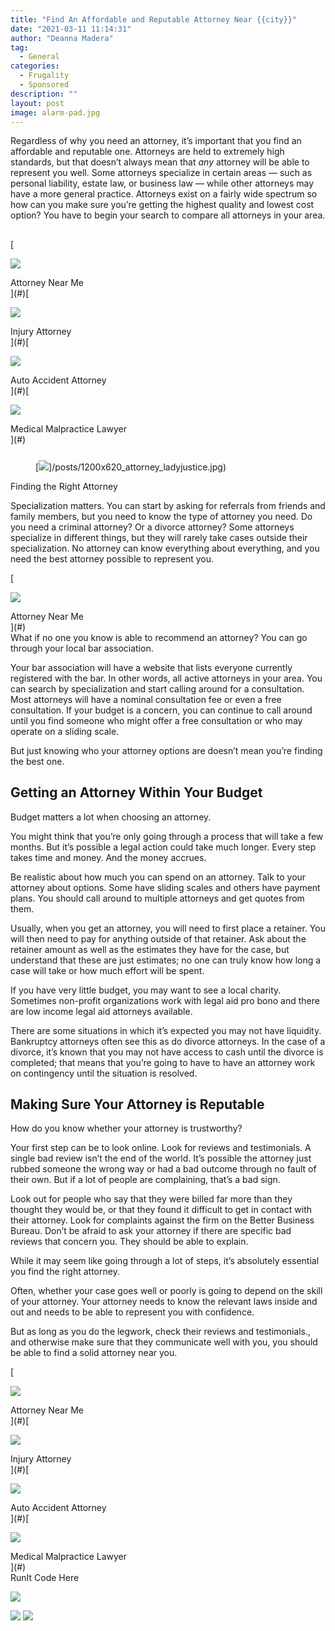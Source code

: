 ```yaml
---
title: "Find An Affordable and Reputable Attorney Near {{city}}"
date: "2021-03-11 11:14:31"
author: "Deanna Madera"
tag:
  - General
categories:
  - Frugality
  - Sponsored
description: ""
layout: post
image: alarm-pad.jpg
---
```


Regardless of why you need an attorney, it’s important that you find an affordable and reputable one. Attorneys are held to extremely high standards, but that doesn’t always mean that _any_ attorney will be able to represent you well. Some attorneys specialize in certain areas — such as personal liability, estate law, or business law — while other attorneys may have a more general practice. Attorneys exist on a fairly wide spectrum so how can you make sure you’re getting the highest quality and lowest cost option? You have to begin your search to compare all attorneys in your area.

## <div class="cta-btn-wrap" data-mobile-sponsoredads="no">

[<div class="cta-imagecover">

![](/posts/1080x1080_attorney_attorneynearme.jpg)</div><div class="cta-textcover">Attorney Near <city>Me</city></div>](#)[<div class="cta-imagecover">

![](/posts/1080x1080_attorney_injuryattorney.jpg)</div><div class="cta-textcover">Injury Attorney</div>](#)[<div class="cta-imagecover">

![](/posts/1080x1080_attorney_autoaccidentattorney.jpg)</div><div class="cta-textcover">Auto Accident Attorney</div>](#)[<div class="cta-imagecover">

![](/posts/1080x1080_attorney_medicalmalpractice.jpg)</div><div class="cta-textcover">Medical Malpractice Lawyer</div>](#)</div><figure class="wp-block-image size-large" style="margin-top:25px">[![](/posts/1200x620_attorney_ladyjustice.jpg)]/posts/1200x620_attorney_ladyjustice.jpg)</figure>Finding the Right Attorney

Specialization matters. You can start by asking for referrals from friends and family members, but you need to know the type of attorney you need. Do you need a criminal attorney? Or a divorce attorney? Some attorneys specialize in different things, but they will rarely take cases outside their specialization. No attorney can know everything about everything, and you need the best attorney possible to represent you.

<div class="mobile-cta-wrap"><div class="cta-btn-wrap" data-mobile-sponsoredads="yes">[<div class="cta-imagecover">

![](/posts/1080x1080_attorney_attorneynearme.jpg)</div><div class="cta-textcover">Attorney Near <city>Me</city></div>](#)</div>What if no one you know is able to recommend an attorney? You can go through your local bar association.

Your bar association will have a website that lists everyone currently registered with the bar. In other words, all active attorneys in your area. You can search by specialization and start calling around for a consultation. Most attorneys will have a nominal consultation fee or even a free consultation. If your budget is a concern, you can continue to call around until you find someone who might offer a free consultation or who may operate on a sliding scale.

But just knowing who your attorney options are doesn’t mean you’re finding the best one.

## Getting an Attorney Within Your Budget

Budget matters a lot when choosing an attorney.

You might think that you’re only going through a process that will take a few months. But it’s possible a legal action could take much longer. Every step takes time and money. And the money accrues.

Be realistic about how much you can spend on an attorney. Talk to your attorney about options. Some have sliding scales and others have payment plans. You should call around to multiple attorneys and get quotes from them.

Usually, when you get an attorney, you will need to first place a retainer. You will then need to pay for anything outside of that retainer. Ask about the retainer amount as well as the estimates they have for the case, but understand that these are just estimates; no one can truly know how long a case will take or how much effort will be spent.

If you have very little budget, you may want to see a local charity. Sometimes non-profit organizations work with legal aid pro bono and there are low income legal aid attorneys available.

There are some situations in which it’s expected you may not have liquidity. Bankruptcy attorneys often see this as do divorce attorneys. In the case of a divorce, it’s known that you may not have access to cash until the divorce is completed; that means that you’re going to have to have an attorney work on contingency until the situation is resolved.

## Making Sure Your Attorney is Reputable

How do you know whether your attorney is trustworthy?

Your first step can be to look online. Look for reviews and testimonials. A single bad review isn’t the end of the world. It’s possible the attorney just rubbed someone the wrong way or had a bad outcome through no fault of their own. But if a lot of people are complaining, that’s a bad sign.

Look out for people who say that they were billed far more than they thought they would be, or that they found it difficult to get in contact with their attorney. Look for complaints against the firm on the Better Business Bureau. Don’t be afraid to ask your attorney if there are specific bad reviews that concern you. They should be able to explain.

</div>While it may seem like going through a lot of steps, it’s absolutely essential you find the right attorney.

Often, whether your case goes well or poorly is going to depend on the skill of your attorney. Your attorney needs to know the relevant laws inside and out and needs to be able to represent you with confidence.

But as long as you do the legwork, check their reviews and testimonials., and otherwise make sure that they communicate well with you, you should be able to find a solid attorney near you.

<div class="cta-btn-wrap" data-mobile-sponsoredads="no">

[<div class="cta-imagefull">

![](/posts/1200x627_attorney_attorneynearme-300x157.jpg)</div><div class="cta-textfull">Attorney Near <city>Me</city></div>](#)[<div class="cta-imagefull">

![](/posts/1200x627_attorney_injuryattorney-300x157.jpg)</div><div class="cta-textfull">Injury Attorney</div>](#)[<div class="cta-imagefull">

![](/posts/1200x627_attorney_autoaccidentattorney-300x157.jpg)</div><div class="cta-textfull">Auto Accident Attorney</div>](#)[<div class="cta-imagefull">

![](/posts/1200x627_attorney_medicalmalpractice-300x157.jpg)</div><div class="cta-textfull">Medical Malpractice Lawyer</div>](#)</div><div class="ad-hide">RunIt Code Here</div> <script>
!function(f,b,e,v,n,t,s){if(f.fbq)return;n=f.fbq=function(){n.callMethod?
n.callMethod.apply(n,arguments):n.queue.push(arguments)};if(!f.\_fbq)f.\_fbq=n;
n.push=n;n.loaded=!0;n.version='2.0';n.queue=[];t=b.createElement(e);t.async=!0;
t.src=v;s=b.getElementsByTagName(e)[0];s.parentNode.insertBefore(t,s)}(window,
document,'script','https://connect.facebook.net/en_US/fbevents.js');
fbq('init', '531314677258366'); // Insert your pixel ID here.
fbq('track', 'PageView');
</script> <noscript>

![](https://www.facebook.com/tr?id=531314677258366&ev=PageView&noscript=1)</noscript> <script>
!function(f,b,e,v,n,t,s){if(f.fbq)return;n=f.fbq=function(){n.callMethod?
n.callMethod.apply(n,arguments):n.queue.push(arguments)};if(!f.\_fbq)f.\_fbq=n;
n.push=n;n.loaded=!0;n.version='2.0';n.queue=[];t=b.createElement(e);t.async=!0;
t.src=v;s=b.getElementsByTagName(e)[0];s.parentNode.insertBefore(t,s)}(window,
document,'script','https://connect.facebook.net/en_US/fbevents.js');
fbq('init', '438385429848061'); // Insert your pixel ID here.
fbq('track', 'PageView');
</script> <noscript>

![](https://www.facebook.com/tr?id=438385429848061&ev=PageView&noscript=1)</noscript> <script type="application/javascript">(function(w,d,t,r,u){w[u]=w[u]||[];w[u].push({'projectId':'10000','properties':{'pixelId':'10029827'}});var s=d.createElement(t);s.src=r;s.async=true;s.onload=s.onreadystatechange=function(){var y,rs=this.readyState,c=w[u];if(rs&&rs!="complete"&&rs!="loaded"){return}try{y=YAHOO.ywa.I13N.fireBeacon;w[u]=[];w[u].push=function(p){y([p])};y(c)}catch(e){}};var scr=d.getElementsByTagName(t)[0],par=scr.parentNode;par.insertBefore(s,scr)})(window,document,"script","https://s.yimg.com/wi/ytc.js","dotq");</script> <script type="text/javascript">
window.\_tfa = window.\_tfa || [];
window.\_tfa.push({notify: 'event', name: 'page_view', id: 1087586});
!function (t, f, a, x) {
if (!document.getElementById(x)) {
t.async = 1;t.src = a;t.id=x;f.parentNode.insertBefore(t, f);
}
}(document.createElement('script'),
document.getElementsByTagName('script')[0],
'//cdn.taboola.com/libtrc/unip/1087586/tfa.js',
'tb_tfa_script');
</script> <noscript> ![](//trc.taboola.com/1087586/log/3/unip?en=page_view) </noscript> <script>
fbq('track', 'ViewContent', {
currency: 'USD'
});
</script> <script type="text/javascript">
function runIt() {
fbq('track', 'AddToCart', {
currency: 'USD',
content_name: 'attorney'
});

        window.dotq = window.dotq || [];
        window.dotq.push(
        {
            'projectId': '10000',
            'properties': {
                'pixelId': '10029827',
                'qstrings': {
                    'et': 'custom',
                    'ea': 'click',
                    'ec': 'addtocart',
                    'el': 'attorney'
                }
        } } );
    _tfa.push({notify: 'event', name: 'add_to_cart', id: 1087586});
    }

</script>
